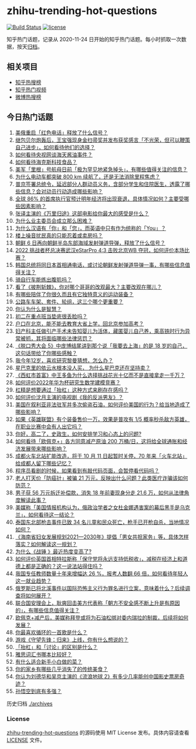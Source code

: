 # zhihu-trending-hot-questions

[![Build Status](https://github.com/justjavac/zhihu-trending-hot-questions/workflows/ci/badge.svg?branch=master)](https://github.com/justjavac/zhihu-trending-hot-questions/actions)
[![license](https://img.shields.io/github/license/justjavac/zhihu-trending-hot-questions)](https://github.com/justjavac/zhihu-trending-hot-questions/blob/master/LICENSE)

知乎热门话题，记录从 2020-11-24 日开始的知乎热门话题。每小时抓取一次数据，按天[归档](./archives)。

## 相关项目

- [知乎热搜榜](https://github.com/justjavac/zhihu-trending-top-search)
- [知乎热门视频](https://github.com/justjavac/zhihu-trending-hot-video)
- [微博热搜榜](https://github.com/justjavac/weibo-trending-hot-search)

## 今日热门话题

<!-- BEGIN -->
<!-- 最后更新时间 Fri Oct 07 2022 05:20:50 GMT+0800 (China Standard Time) -->

1. [美俄重启「红色电话」释放了什么信号？](https://www.zhihu.com/question/557890524)
1. [继包贝尔炮轰后，王宝强现身金扫帚奖并发布获奖感言「不光荣，但可以鞭策自己进步」，如何看待他们的选择？](https://www.zhihu.com/question/557590699)
1. [如何看待央视网谈海天酱油事件？](https://www.zhihu.com/question/557861088)
1. [如何看待海克斯科技食品？](https://www.zhihu.com/question/552456728)
1. [美军「里根」号航母日前「极为罕见地紧急掉头」，有哪些值得关注的信息？](https://www.zhihu.com/question/557933249)
1. [为什么电动车都突破 800 km 续航了，还是无法消除里程焦虑？](https://www.zhihu.com/question/543957929)
1. [普京签署总统令，延迟部分人群动员义务，含部分学生和住院医生，透露了哪些信息？会对动员行动造成哪些影响？](https://www.zhihu.com/question/557980057)
1. [全球 86% 的首席执行官预计明年经济将出现衰退，具体情况如何？主要受哪些因素影响？](https://www.zhihu.com/question/557661356)
1. [张译主演的《万里归途》这部电影给你最大的感受是什么？](https://www.zhihu.com/question/556972383)
1. [为什么业主委员会成立那么困难？](https://www.zhihu.com/question/529056282)
1. [为什么汉语有「你」和「您」，而英语中只有作为统称的「You」？](https://www.zhihu.com/question/543903753)
1. [楼上噪音扰民真的只能忍着或卖房吗？](https://www.zhihu.com/question/438394631)
1. [朝鲜 6 日再向朝鲜半岛东部海域发射弹道导弹，释放了什么信号？](https://www.zhihu.com/question/557888206)
1. [2022 挑战者杯总决赛武汉eStarPro 4:3 击败北京WB 夺冠，如何评价本场比赛？](https://www.zhihu.com/question/558007063)
1. [韩国总统将同日本首相通电话，或讨论朝鲜发射弹道导弹一事，有哪些信息值得关注？](https://www.zhihu.com/question/557942723)
1. [骑自行车能练出腹肌吗？](https://www.zhihu.com/question/554335168)
1. [看了《披荆斩棘》，你对哪个哥哥的改观最大？主要改观在哪儿？](https://www.zhihu.com/question/549098404)
1. [有哪些陪伴了你很久而且有它独特意义的运动装备？](https://www.zhihu.com/question/554179566)
1. [公路车车架、套件、轮组，这三个哪个更重要？](https://www.zhihu.com/question/553492713)
1. [你认为什么是智慧？](https://www.zhihu.com/question/547205442)
1. [初二在重点班当垫底很丢脸吗？](https://www.zhihu.com/question/552111964)
1. [户口在北京，能不能去教育大省上学，回北京参加高考？](https://www.zhihu.com/question/43644657)
1. [妇产科主任做引产手术未告知婴儿为活体，藏匿婴儿自己养，乘高铁时行为异常被抓，其将面临哪些法律惩罚？](https://www.zhihu.com/question/557866477)
1. [《脱口秀大会 5》中庞博结尾讲到那个说「我要去上海」的是 18 岁的自己，这句话带给了你哪些感触？](https://www.zhihu.com/question/557838489)
1. [我今年12岁，喜欢研究黎曼猜想，怎么办？](https://www.zhihu.com/question/550534732)
1. [星巴克里的依云水根本没人买， 为什么星巴克还在坚持卖？](https://www.zhihu.com/question/553700426)
1. [《西虹市首富》中王多鱼为什么选择挑战花光十亿而不是直接拿走一千万？](https://www.zhihu.com/question/480644825)
1. [如何评价2022年华为杯研究生数学建模竞赛？](https://www.zhihu.com/question/554425317)
1. [杠精是想要通过「抬杠」这种方式来刷存在感吗？](https://www.zhihu.com/question/557807576)
1. [如何评价沈月主演的电视剧《我的反派男友》？](https://www.zhihu.com/question/556855392)
1. [美国在叙利亚非法驻军并多次偷盗石油，如何评价美国的行为？给当地造成了哪些影响？](https://www.zhihu.com/question/557714884)
1. [如果《英雄联盟》有个装备售价一万，效果是普攻有 1/5 概率秒杀敌方英雄，在职业比赛中会有人出它吗？](https://www.zhihu.com/question/352013713)
1. [你好，高二了，史政生，如何安排学习和心态上的问题?](https://www.zhihu.com/question/558023054)
1. [如何看待「欧佩克+」各方同意减产原油 200 万桶/日，这将给全球通胀和经济发展带来哪些影响？](https://www.zhihu.com/question/557840936)
1. [成都火车北站扩能改造，将于 10 月 11 日起暂时关停，70 年来「火车北站」给成都人留下哪些记忆？](https://www.zhihu.com/question/557923218)
1. [程序员看剧的时候，如果看到有敲代码页面，会暂停看代码吗？](https://www.zhihu.com/question/551004482)
1. [老人打天价「防癌针」被骗 21 万元，反映出什么问题？此类医疗诈骗该如何防范？](https://www.zhihu.com/question/557929129)
1. [男子获 56 万元拆迁补偿款，消失 18 年前妻现身分走 21.6 万，如何从法律角度解读此事？](https://www.zhihu.com/question/557928141)
1. [美媒称「美国情报机构认为，俄政治学者之女杜金娜遇害案的幕后黑手是乌克兰」，如何看待这一结论？](https://www.zhihu.com/question/557909356)
1. [泰国东北部枪击事件已致 34 名儿童和民众死亡，枪手已开枪自杀，当地情况如何？](https://www.zhihu.com/question/557992106)
1. [《海南省妇女发展规划2021—2030年》提倡「男女共担家务」等，具体怎样落实？如何解读这一规划？](https://www.zhihu.com/question/557968965)
1. [为什么《战锤 》最近热度变高了?](https://www.zhihu.com/question/557856064)
1. [如何评价英国首相特拉斯称「保守党将永远支持低税收」，减税在经济上和道德上都是正确的？这一说法站得住吗？](https://www.zhihu.com/question/557991844)
1. [我国专任教师数量十年来增幅达 26 %，报考人数翻 66 倍，如何看待年轻人这一就业趋势？](https://www.zhihu.com/question/557984714)
1. [俄罗斯已将北溪事件以国际恐怖主义行为罪名进行立案，意味着什么？后续调查将如何展开？](https://www.zhihu.com/question/557994828)
1. [联合国安理会上，耿爽回击美方代表称「朝方不安全感不断上升是有原因的」，有哪些信息值得关注？](https://www.zhihu.com/question/557950603)
1. [欧佩克+减产后，美媒称拜登或将为石油松绑对委内瑞拉的制裁，后续将如何发展？](https://www.zhihu.com/question/557996175)
1. [你最喜欢循环的一首歌是什么？](https://www.zhihu.com/question/557846997)
1. [游戏《守望先锋：归来》上线，你有什么想说的？](https://www.zhihu.com/question/557716094)
1. [「抬杠」和「讨论」的区别是什么？](https://www.zhihu.com/question/557807459)
1. [雅思词汇书哪本比较好？](https://www.zhihu.com/question/24650228)
1. [有什么适合新手小白做的菜？](https://www.zhihu.com/question/535782532)
1. [你的家乡有哪些几乎消失了的传统美食？](https://www.zhihu.com/question/493044463)
1. [你认为刘德华和吴京主演的《流浪地球 2》有多少几率能创中国影史票房奇迹？](https://www.zhihu.com/question/550730872)
1. [孙悟空到底有多强？](https://www.zhihu.com/question/422467391)

<!-- END -->

历史归档 [./archives](./archives)

### License

[zhihu-trending-hot-questions](https://github.com/justjavac/zhihu-trending-hot-questions)
的源码使用 MIT License 发布。具体内容请查看 [LICENSE](./LICENSE) 文件。
